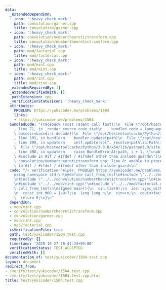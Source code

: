 ```yaml
---
data:
  _extendedDependsOn:
  - icon: ':heavy_check_mark:'
    path: convolution/garner.cpp
    title: convolution/garner.cpp
  - icon: ':heavy_check_mark:'
    path: convolution/numbertheoretictransform.cpp
    title: convolution/numbertheoretictransform.cpp
  - icon: ':heavy_check_mark:'
    path: mod/factorial.cpp
    title: mod/factorial.cpp
  - icon: ':heavy_check_mark:'
    path: mod/mint.cpp
    title: mod/mint.cpp
  - icon: ':heavy_check_mark:'
    path: mod/rint.cpp
    title: mod/rint.cpp
  _extendedRequiredBy: []
  _extendedVerifiedWith: []
  _pathExtension: cpp
  _verificationStatusIcon: ':heavy_check_mark:'
  attributes:
    PROBLEM: https://yukicoder.me/problems/1504
    links:
    - https://yukicoder.me/problems/1504
  bundledCode: "Traceback (most recent call last):\n  File \"/opt/hostedtoolcache/Python/3.9.0/x64/lib/python3.9/site-packages/onlinejudge_verify/documentation/build.py\"\
    , line 71, in _render_source_code_stat\n    bundled_code = language.bundle(stat.path,\
    \ basedir=basedir).decode()\n  File \"/opt/hostedtoolcache/Python/3.9.0/x64/lib/python3.9/site-packages/onlinejudge_verify/languages/cplusplus.py\"\
    , line 191, in bundle\n    bundler.update(path)\n  File \"/opt/hostedtoolcache/Python/3.9.0/x64/lib/python3.9/site-packages/onlinejudge_verify/languages/cplusplus_bundle.py\"\
    , line 399, in update\n    self.update(self._resolve(pathlib.Path(included), included_from=path))\n\
    \  File \"/opt/hostedtoolcache/Python/3.9.0/x64/lib/python3.9/site-packages/onlinejudge_verify/languages/cplusplus_bundle.py\"\
    , line 398, in update\n    raise BundleErrorAt(path, i + 1, \"unable to process\
    \ #include in #if / #ifdef / #ifndef other than include guards\")\nonlinejudge_verify.languages.cplusplus_bundle.BundleErrorAt:\
    \ convolution/numbertheoretictransform.cpp: line 8: unable to process #include\
    \ in #if / #ifdef / #ifndef other than include guards\n"
  code: "// verification-helper: PROBLEM https://yukicoder.me/problems/1504\n\n#include<bits/stdc++.h>\n\
    using namespace std;\n\n#define call_from_test\n#include \"../../mod/mint.cpp\"\
    \n#include \"../../convolution/numbertheoretictransform.cpp\"\n#include \"../../convolution/garner.cpp\"\
    \n#include \"../../mod/rint.cpp\"\n#include \"../../mod/factorial.cpp\"\n#undef\
    \ call_from_test\n\nsigned main(){\n  cin.tie(0);\n  ios::sync_with_stdio(0);\n\
    \n  const int MOD = 1e9+7;\n  long long n;\n  cin>>n;\n  cout<<factorial(n,MOD)<<endl;\n\
    \  return 0;\n}\n"
  dependsOn:
  - mod/mint.cpp
  - convolution/numbertheoretictransform.cpp
  - convolution/garner.cpp
  - mod/rint.cpp
  - mod/factorial.cpp
  isVerificationFile: true
  path: test/yukicoder/1504.test.cpp
  requiredBy: []
  timestamp: '2020-10-27 16:41:24+09:00'
  verificationStatus: TEST_ACCEPTED
  verifiedWith: []
documentation_of: test/yukicoder/1504.test.cpp
layout: document
redirect_from:
- /verify/test/yukicoder/1504.test.cpp
- /verify/test/yukicoder/1504.test.cpp.html
title: test/yukicoder/1504.test.cpp
---
```

